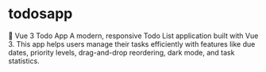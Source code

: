 # todosapp
📝 Vue 3 Todo App A modern, responsive Todo List application built with Vue 3. This app helps users manage their tasks efficiently with features like due dates, priority levels, drag-and-drop reordering, dark mode, and task statistics.
